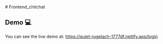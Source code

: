 #   F r o n t e n d _ c h i t c h a t 
 
## Demo 💻

You can see the live demo at: https://quiet-rugelach-1777df.netlify.app/login
 
